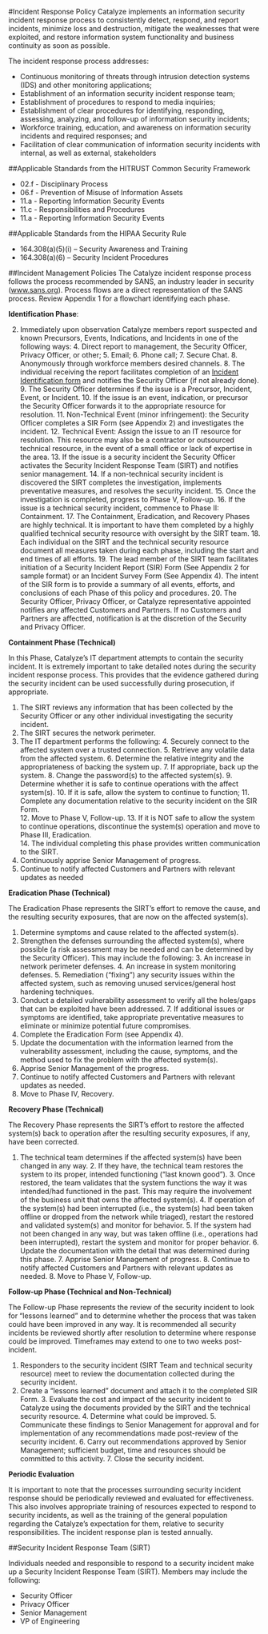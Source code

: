 #Incident Response Policy
Catalyze implements an information security incident response process to consistently detect, respond, and report incidents, minimize loss and destruction, mitigate the weaknesses that were exploited, and restore information system functionality and business continuity as soon as possible.  The incident response process addresses:

* Continuous monitoring of threats through intrusion detection systems (IDS) and other monitoring applications;
* Establishment of an information security incident response team;
* Establishment of procedures to respond to media inquiries;
* Establishment of clear procedures for identifying, responding, assessing, analyzing, and follow-up of information security incidents;
* Workforce training, education, and awareness on information security incidents and required responses; and
* Facilitation of clear communication of information security incidents with internal, as well as external, stakeholders

##Applicable Standards from the HITRUST Common Security Framework

*  02.f - Disciplinary Process
*  06.f - Prevention of Misuse of Information Assets
*  11.a - Reporting Information Security Events
*  11.c - Responsibilities and Procedures
*  11.a - Reporting Information Security Events

##Applicable Standards from the HIPAA Security Rule

* 164.308(a)(5)(i) – Security Awareness and Training
* 164.308(a)(6) – Security Incident Procedures

##Incident Management Policies
The Catalyze incident response process follows the process recommended by SANS, an industry leader in security (www.sans.org).  Process flows are a direct representation of the SANS process.  Review Appendix 1 for a flowchart identifying each phase.

**Identification Phase**:
	
2. Immediately upon observation Catalyze members report suspected and known Precursors, Events, Indications, and Incidents in one of the following ways:
		4. Direct report to management, the Security Officer, Privacy Officer, or other;
		5. Email;
		6. Phone call;
		7. Secure Chat.
		8. Anonymously through workforce members desired channels.
	8. The individual receiving the report facilitates completion of an [Incident Identification form](./incident.form.pdf) and notifies the Security Officer (if not already done).
	9. The Security Officer determines if the issue is a Precursor, Incident, Event, or Incident.
		10. If the issue is an event, indication, or precursor the Security Officer forwards it to the appropriate resource for resolution.
			11. Non-Technical Event (minor infringement):  the Security Officer completes a SIR Form (see Appendix 2) and investigates the incident.
			12. Technical Event:  Assign the issue to an IT resource for resolution.  This resource may also be a contractor or outsourced technical resource, in the event of a small office or lack of expertise in the area.
		13. If the issue is a security incident the Security Officer activates the Security Incident Response Team (SIRT) and notifies senior management.
			14. If a non-technical security incident is discovered the SIRT completes the investigation, implements preventative measures, and resolves the security incident.
				15. Once the investigation is completed, progress to Phase V, Follow-up.
			16. If the issue is a technical security incident, commence to Phase II: Containment.
				17. The Containment, Eradication, and Recovery Phases are highly technical.  It is important to have them completed by a highly qualified technical security resource with oversight by the SIRT team.
				18. Each individual on the SIRT and the technical security resource document all measures taken during each phase, including the start and end times of all efforts.
				19. The lead member of the SIRT team facilitates initiation of a Security Incident Report (SIR) Form (See Appendix 2 for sample format) or an Incident Survey Form (See Appendix 4).  The intent of the SIR form is to provide a summary of all events, efforts, and conclusions of each Phase of this policy and procedures.
	20. The Security Officer, Privacy Officer, or Catalyze representative appointed notifies any affected Customers and Partners. If no Customers and Partners are affectted, notification is at the discretion of the Security and Privacy Officer.


**Containment Phase (Technical)**

In this Phase, Catalyze’s IT department attempts to contain the security incident.  It is extremely important to take detailed notes during the security incident response process. This provides that the evidence gathered during the security incident can be used successfully during prosecution, if appropriate.1. The SIRT reviews any information that has been collected by the Security Officer or any other individual investigating the security incident.
2. The SIRT secures the network perimeter.
3. The IT department performs the following:
	4. Securely connect to the affected system over a trusted connection.
	5. Retrieve any volatile data from the affected system.
	6. Determine the relative integrity and the appropriateness of backing the system up.
	7. If appropriate, back up the system.
	8. Change the password(s) to the affected system(s).
	9. Determine whether it is safe to continue operations with the affect system(s).
		10. If it is safe, allow the system to continue to function; 
			11. Complete any documentation relative to the security incident on the SIR Form.  
			12. Move to Phase V, Follow-up.
		13. If it is NOT safe to allow the system to continue operations, discontinue the system(s) operation and move to Phase III, Eradication.  
	14. The individual completing this phase provides written communication to the SIRT.
15. Continuously apprise Senior Management of progress.
16. Continue to notify affected Customers and Partners with relevant updates as needed

**Eradication Phase (Technical)**

The Eradication Phase represents the SIRT’s effort to remove the cause, and the resulting security exposures, that are now on the affected system(s).

1. Determine symptoms and cause related to the affected system(s).
2. Strengthen the defenses surrounding the affected system(s), where possible (a risk assessment may be needed and can be determined by the Security Officer).  This may include the following:
	3. An increase in network perimeter defenses.
	4. An increase in system monitoring defenses.
	5. Remediation (“fixing”) any security issues within the affected system, such as removing unused services/general host hardening techniques.
6. Conduct a detailed vulnerability assessment to verify all the holes/gaps that can be exploited have been addressed.
	7. If additional issues or symptoms are identified, take appropriate preventative measures to eliminate or minimize potential future compromises.
8. Complete the Eradication Form (see Appendix 4).
9. Update the documentation with the information learned from the vulnerability assessment, including the cause, symptoms, and the method used to fix the problem with the affected system(s).
10. Apprise Senior Management of the progress.
11. Continue to notify affected Customers and Partners with relevant updates as needed.
11. Move to Phase IV, Recovery.

**Recovery Phase (Technical)**

The Recovery Phase represents the SIRT’s effort to restore the affected system(s) back to operation after the resulting security exposures, if any, have been corrected.1. The technical team determines if the affected system(s) have been changed in any way.
	2. If they have, the technical team restores the system to its proper, intended functioning (“last known good”).
		3. Once restored, the team validates that the system functions the way it was intended/had functioned in the past.  This may require the involvement of the business unit that owns the affected system(s).
		4. If operation of the system(s) had been interrupted (i.e., the system(s) had been taken offline or dropped from the network while triaged), restart the restored and validated system(s) and monitor for behavior.
		5. If the system had not been changed in any way, but was taken offline (i.e., operations had been interrupted), restart the system and monitor for proper behavior.
	6. Update the documentation with the detail that was determined during this phase.
	7. Apprise Senior Management of progress.
	8. Continue to notify affected Customers and Partners with relevant updates as needed.
	8. Move to Phase V, Follow-up.**Follow-up Phase (Technical and Non-Technical)**

The Follow-up Phase represents the review of the security incident to look for “lessons learned” and to determine whether the process that was taken could have been improved in any way.  It is recommended all security incidents be reviewed shortly after resolution to determine where response could be improved.  Timeframes may extend to one to two weeks post-incident.

1. Responders to the security incident (SIRT Team and technical security resource) meet to review the documentation collected during the security incident.
2. Create a “lessons learned” document and attach it to the completed SIR Form.
	3. Evaluate the cost and impact of the security incident to Catalyze using the documents provided by the SIRT and the technical security resource.
	4. Determine what could be improved.
	5. Communicate these findings to Senior Management for approval and for implementation of any recommendations made post-review of the security incident.
	6. Carry out recommendations approved by Senior Management; sufficient budget, time and resources should be committed to this activity.
	7. Close the security incident.

**Periodic Evaluation**

It is important to note that the processes surrounding security incident response should be periodically reviewed and evaluated for effectiveness.  This also involves appropriate training of resources expected to respond to security incidents, as well as the training of the general population regarding the Catalyze’s expectation for them, relative to security responsibilities. The incident response plan is tested annually.

##Security Incident Response Team (SIRT)

Individuals needed and responsible to respond to a security incident make up a Security Incident Response Team (SIRT). Members may include the following:* Security Officer
* Privacy Officer
* Senior Management
* VP of Engineering